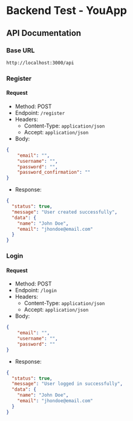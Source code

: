 # Backend Test - YouApp

## API Documentation

### Base URL
```bash
http://localhost:3000/api
```

<!-- Register -->
### Register

#### Request
- Method: POST
- Endpoint: `/register`
- Headers:
  - Content-Type: `application/json`
  - Accept: `application/json`
- Body:
```json
{
    "email": "",
    "username": "",
    "password": "",
    "password_confirmation": ""
}
```
- Response:
```json
{
  "status": true,
  "message": "User created successfully",
  "data": {
    "name": "John Doe",
    "email": "jhondoe@email.com"
  }
}
```

<!-- Login -->
### Login

#### Request
- Method: POST
- Endpoint: `/login`
- Headers:
  - Content-Type: `application/json`
  - Accept: `application/json`
- Body:
```json
{
    "email": "",
    "username": "",
    "password": ""
}
```
- Response:
```json
{
  "status": true,
  "message": "User logged in successfully",
  "data": {
    "name": "John Doe",
    "email": "jhondoe@email.com"
  }
}
```